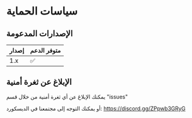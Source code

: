 # سياسات الحماية

## الإصدارات المدعومة

| إصدار |    متوفر الدعم    |
| ------- | ------------------ |
|   1.x   | :white_check_mark: |

## الإبلاغ عن ثغرة أمنية

يمكنك الإبلاغ عن أي ثغرة أمنية من خلال قسم "issues"

أو يمكنك التوجه إلى مجتمعنا في الديسكورد: https://discord.gg/ZPpwb3GRyG
